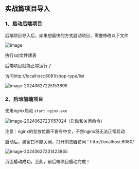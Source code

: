 ## 实战篇项目导入

### 1、启动后端项目

后端项目导入后，如果想最快的方式启动项目，需要修改以下文件

![image](https://github.com/wind-woo/heima-redis/assets/171944271/0a458baf-077e-4f2c-9be6-2e1c48b49efa)

执行sql文件建表

后端项目就能正常运行了

访问http://localhost:8081/shop-type/list

![image-20240627225153699](https://github.com/wind-woo/heima-redis/assets/171944271/a85ec6f7-0608-4ec8-8483-e1dc5f5e06b9)

### 2、启动前端项目

使用nginx启动  `start nginx.exe`

![image-20240627231157024](https://github.com/wind-woo/heima-redis/assets/171944271/069a1b71-6209-46e1-bb25-278872e27190)（启动和关闭命令）

注意：nginx的存放位置不要有中文，不然nginx将无法正常启动

启动后，黑窗口不能关闭，打开浏览器访问：http://localhost:8080/

![image-20240627231423865](https://github.com/wind-woo/heima-redis/assets/171944271/67244e62-e59e-47ac-8e21-e302f1d89065)

页面启动成功，至此，前后端项目启动完成！


